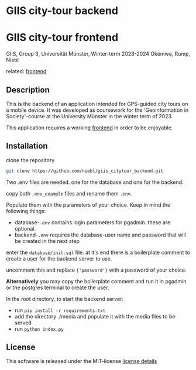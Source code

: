 # GIIS city-tour backend

# GIIS city-tour frontend
GIIS, Group 3, Universität Münster, Winter-term 2023-2024
Okemwa, Rump, Niebl

related: [frontend](https://github.com/niebl/giis_citytour_frontend)

## Description
This is the backend of an application intended for GPS-guided city tours on a mobile device. It was developed as coursework for the 'Geoinformation in Society'-course at the University Münster in the winter term of 2023.

This application requires a working [frontend](https://github.com/niebl/giis_citytour_backend) in order to be enjoyable.

## Installation
clone the repository
```bash
git clone https://github.com/niebl/giis_citytour_backend.git
```

Two .env files are needed. one for the database and one for the backend. 

copy both `.env_example` files and rename them `.env`. 

Populate them with the parameters of your choice. Keep in mind the following things:
 - database-`.env` contains login parameters for pgadmin. these are optional.
 - backend-`.env` requires the database-user name and password that will be created in the next step

enter the `database/init.sql` file. at it's end there is a boilerplate comment to create a user for the backend server to use.

uncomment this and replace `{'password'}` with a password of your choice.

**Alternatively** you may copy the boilerplate comment and run it in pgadmin or the postgres terminal to create the user.

In the root directory, to start the backend server:
- run `pip install -r requirements.txt`
- add the directory ./media and populate it with the media files to be served
- run `python index.py`

## License
This software is released under the MIT-license
[license details](license.txt)
